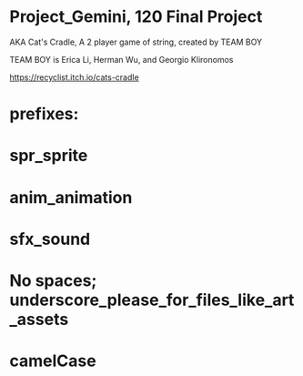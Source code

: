 # Project_Gemini, 120 Final Project
AKA Cat's Cradle, A 2 player game of string, created by TEAM BOY

TEAM BOY is Erica Li, Herman Wu, and Georgio Klironomos

https://recyclist.itch.io/cats-cradle

# prefixes:
# spr_sprite
# anim_animation
# sfx_sound
# No spaces; underscore_please_for_files_like_art_assets
# camelCase
